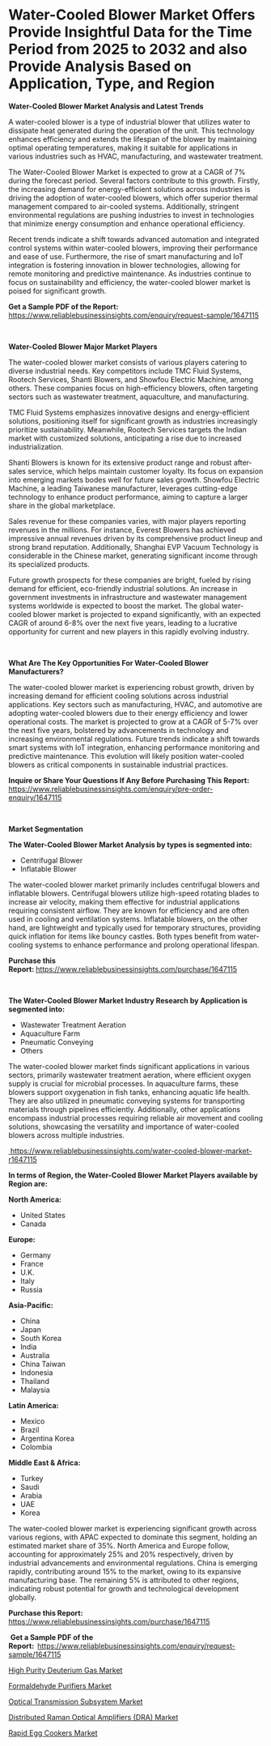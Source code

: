 <p><h1>Water-Cooled Blower Market Offers Provide Insightful Data for the Time Period from 2025 to 2032 and also Provide Analysis Based on Application, Type, and Region</h1></p><p><strong>Water-Cooled Blower Market Analysis and Latest Trends</strong></p>
<p><p>A water-cooled blower is a type of industrial blower that utilizes water to dissipate heat generated during the operation of the unit. This technology enhances efficiency and extends the lifespan of the blower by maintaining optimal operating temperatures, making it suitable for applications in various industries such as HVAC, manufacturing, and wastewater treatment. </p><p>The Water-Cooled Blower Market is expected to grow at a CAGR of 7% during the forecast period. Several factors contribute to this growth. Firstly, the increasing demand for energy-efficient solutions across industries is driving the adoption of water-cooled blowers, which offer superior thermal management compared to air-cooled systems. Additionally, stringent environmental regulations are pushing industries to invest in technologies that minimize energy consumption and enhance operational efficiency. </p><p>Recent trends indicate a shift towards advanced automation and integrated control systems within water-cooled blowers, improving their performance and ease of use. Furthermore, the rise of smart manufacturing and IoT integration is fostering innovation in blower technologies, allowing for remote monitoring and predictive maintenance. As industries continue to focus on sustainability and efficiency, the water-cooled blower market is poised for significant growth.</p></p>
<p><strong>Get a Sample PDF of the Report:&nbsp;</strong> <a href="https://www.reliablebusinessinsights.com/enquiry/request-sample/1647115?utm_campaign=1138&utm_medium=2&utm_source=Github&utm_content=ia&utm_term=29032025&utm_id=water-cooled-blower">https://www.reliablebusinessinsights.com/enquiry/request-sample/1647115</a></p>
<p>&nbsp;</p>
<p><strong>Water-Cooled Blower Major Market Players</strong></p>
<p><p>The water-cooled blower market consists of various players catering to diverse industrial needs. Key competitors include TMC Fluid Systems, Rootech Services, Shanti Blowers, and Showfou Electric Machine, among others. These companies focus on high-efficiency blowers, often targeting sectors such as wastewater treatment, aquaculture, and manufacturing.</p><p>TMC Fluid Systems emphasizes innovative designs and energy-efficient solutions, positioning itself for significant growth as industries increasingly prioritize sustainability. Meanwhile, Rootech Services targets the Indian market with customized solutions, anticipating a rise due to increased industrialization.</p><p>Shanti Blowers is known for its extensive product range and robust after-sales service, which helps maintain customer loyalty. Its focus on expansion into emerging markets bodes well for future sales growth. Showfou Electric Machine, a leading Taiwanese manufacturer, leverages cutting-edge technology to enhance product performance, aiming to capture a larger share in the global marketplace.</p><p>Sales revenue for these companies varies, with major players reporting revenues in the millions. For instance, Everest Blowers has achieved impressive annual revenues driven by its comprehensive product lineup and strong brand reputation. Additionally, Shanghai EVP Vacuum Technology is considerable in the Chinese market, generating significant income through its specialized products.</p><p>Future growth prospects for these companies are bright, fueled by rising demand for efficient, eco-friendly industrial solutions. An increase in government investments in infrastructure and wastewater management systems worldwide is expected to boost the market. The global water-cooled blower market is projected to expand significantly, with an expected CAGR of around 6-8% over the next five years, leading to a lucrative opportunity for current and new players in this rapidly evolving industry.</p></p>
<p>&nbsp;</p>
<p><strong>What Are The Key Opportunities For Water-Cooled Blower Manufacturers?</strong></p>
<p><p>The water-cooled blower market is experiencing robust growth, driven by increasing demand for efficient cooling solutions across industrial applications. Key sectors such as manufacturing, HVAC, and automotive are adopting water-cooled blowers due to their energy efficiency and lower operational costs. The market is projected to grow at a CAGR of 5-7% over the next five years, bolstered by advancements in technology and increasing environmental regulations. Future trends indicate a shift towards smart systems with IoT integration, enhancing performance monitoring and predictive maintenance. This evolution will likely position water-cooled blowers as critical components in sustainable industrial practices.</p></p>
<p><strong>Inquire or Share Your Questions If Any Before Purchasing This Report:</strong> <a href="https://www.reliablebusinessinsights.com/enquiry/pre-order-enquiry/1647115?utm_campaign=1138&utm_medium=2&utm_source=Github&utm_content=ia&utm_term=29032025&utm_id=water-cooled-blower">https://www.reliablebusinessinsights.com/enquiry/pre-order-enquiry/1647115</a></p>
<p>&nbsp;</p>
<p><strong>Market Segmentation</strong></p>
<p><strong>The Water-Cooled Blower Market Analysis by types is segmented into:</strong></p>
<p><ul><li>Centrifugal Blower</li><li>Inflatable Blower</li></ul></p>
<p><p>The water-cooled blower market primarily includes centrifugal blowers and inflatable blowers. Centrifugal blowers utilize high-speed rotating blades to increase air velocity, making them effective for industrial applications requiring consistent airflow. They are known for efficiency and are often used in cooling and ventilation systems. Inflatable blowers, on the other hand, are lightweight and typically used for temporary structures, providing quick inflation for items like bouncy castles. Both types benefit from water-cooling systems to enhance performance and prolong operational lifespan.</p></p>
<p><strong>Purchase this Report:&nbsp;</strong><a href="https://www.reliablebusinessinsights.com/purchase/1647115?utm_campaign=1138&utm_medium=2&utm_source=Github&utm_content=ia&utm_term=29032025&utm_id=water-cooled-blower">https://www.reliablebusinessinsights.com/purchase/1647115</a></p>
<p>&nbsp;</p>
<p><strong>The Water-Cooled Blower Market Industry Research by Application is segmented into:</strong></p>
<p><ul><li>Wastewater Treatment Aeration</li><li>Aquaculture Farm</li><li>Pneumatic Conveying</li><li>Others</li></ul></p>
<p><p>The water-cooled blower market finds significant applications in various sectors, primarily wastewater treatment aeration, where efficient oxygen supply is crucial for microbial processes. In aquaculture farms, these blowers support oxygenation in fish tanks, enhancing aquatic life health. They are also utilized in pneumatic conveying systems for transporting materials through pipelines efficiently. Additionally, other applications encompass industrial processes requiring reliable air movement and cooling solutions, showcasing the versatility and importance of water-cooled blowers across multiple industries.</p></p>
<p><a href="https://www.reliablebusinessinsights.com/water-cooled-blower-market-r1647115?utm_campaign=1138&utm_medium=2&utm_source=Github&utm_content=ia&utm_term=29032025&utm_id=water-cooled-blower">&nbsp;https://www.reliablebusinessinsights.com/water-cooled-blower-market-r1647115</a></p>
<p><strong>In terms of Region, the Water-Cooled Blower Market Players available by Region are:</strong></p>
<p>
    <p> <strong> North America: </strong>
        <ul>
            <li>United States</li>
            <li>Canada</li>
        </ul>
        </p> 
    <p> <strong> Europe: </strong>
        <ul>
            <li>Germany</li>
            <li>France</li>
            <li>U.K.</li>
            <li>Italy</li>
            <li>Russia</li>
        </ul>
        </p> 
    <p> <strong> Asia-Pacific: </strong>
        <ul>
            <li>China</li>
            <li>Japan</li>
            <li>South Korea</li>
            <li>India</li>
            <li>Australia</li>
            <li>China Taiwan</li>
            <li>Indonesia</li>
            <li>Thailand</li>
            <li>Malaysia</li>
        </ul>
        </p> 
    <p> <strong> Latin America: </strong>
        <ul>
            <li>Mexico</li>
            <li>Brazil</li>
            <li>Argentina Korea</li>
            <li>Colombia</li>
        </ul>
        </p> 
    <p> <strong> Middle East & Africa: </strong>
        <ul>
            <li>Turkey</li>
            <li>Saudi</li>
            <li>Arabia</li>
            <li>UAE</li>
            <li>Korea</li>
        </ul>
    </p>
    </p>
<p><p>The water-cooled blower market is experiencing significant growth across various regions, with APAC expected to dominate this segment, holding an estimated market share of 35%. North America and Europe follow, accounting for approximately 25% and 20% respectively, driven by industrial advancements and environmental regulations. China is emerging rapidly, contributing around 15% to the market, owing to its expansive manufacturing base. The remaining 5% is attributed to other regions, indicating robust potential for growth and technological development globally.</p></p>
<p><strong>Purchase this Report: </strong><a href="https://www.reliablebusinessinsights.com/purchase/1647115?utm_campaign=1138&utm_medium=2&utm_source=Github&utm_content=ia&utm_term=29032025&utm_id=water-cooled-blower">https://www.reliablebusinessinsights.com/purchase/1647115</a></p>
<p>&nbsp;<strong>Get a Sample PDF of the Report:&nbsp;&nbsp;</strong><a href="https://www.reliablebusinessinsights.com/enquiry/request-sample/1647115?utm_campaign=1138&utm_medium=2&utm_source=Github&utm_content=ia&utm_term=29032025&utm_id=water-cooled-blower">https://www.reliablebusinessinsights.com/enquiry/request-sample/1647115</a></p>
<p><strong></strong></p>
<p><p><a href="https://github.com/tandepinho3p/Market-Research-Report-List-1/blob/main/high-purity-deuterium-gas-market.md?utm_campaign=1138&utm_medium=2&utm_source=Github&utm_content=ia&utm_term=29032025&utm_id=water-cooled-blower">High Purity Deuterium Gas Market</a></p><p><a href="https://github.com/totrisammir/Market-Research-Report-List-1/blob/main/formaldehyde-purifiers-market.md?utm_campaign=1138&utm_medium=2&utm_source=Github&utm_content=ia&utm_term=29032025&utm_id=water-cooled-blower">Formaldehyde Purifiers Market</a></p><p><a href="https://github.com/latilsmickl8/Market-Research-Report-List-1/blob/main/optical-transmission-subsystem-market.md?utm_campaign=1138&utm_medium=2&utm_source=Github&utm_content=ia&utm_term=29032025&utm_id=water-cooled-blower">Optical Transmission Subsystem Market</a></p><p><a href="https://github.com/guyerkanakwu/Market-Research-Report-List-1/blob/main/distributed-raman-optical-amplifiers-dra-market.md?utm_campaign=1138&utm_medium=2&utm_source=Github&utm_content=ia&utm_term=29032025&utm_id=water-cooled-blower">Distributed Raman Optical Amplifiers (DRA) Market</a></p><p><a href="https://github.com/haklagjbj/Market-Research-Report-List-1/blob/main/rapid-egg-cookers-market.md?utm_campaign=1138&utm_medium=2&utm_source=Github&utm_content=ia&utm_term=29032025&utm_id=water-cooled-blower">Rapid Egg Cookers Market</a></p></p>